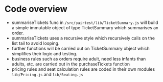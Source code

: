 # Code overview

- summariseTickets func in `/src/pairtest/lib/TicketSummary.js` will build a simple immutable object of type TicketSummary which summarises an order.
- summariseTickets uses a recursive style which recursively calls on the list tail to avoid looping.
- further functions will be carried out on TicketSummary object which simplifies their logic and testing.
- business rules such as orders require adult, need less infants than adults, etc. are carried out in the purchaseTickets function
- pricing rules and seat calculation rules are coded in their own modules `lib/Pricing.js` and `lib/Seating.js`

